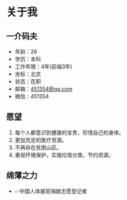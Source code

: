 # 关于我

## 一介码夫

- 年龄：26
- 学历：本科
- 工作年限：4年(前端3年)
- 坐标：北京
- 状态：在职
- 邮箱：451354@qq.com
- 微信：451354

## 愿望

1. 每个人都意识到健康的宝贵，珍惜自己的身体。
2. 更加充足的医疗资源。
3. 不再存在贫困山区。
4. 重视环境保护，实施垃圾分类，节约资源。

## 绵薄之力

- ✅中国人体器官捐献志愿登记者
